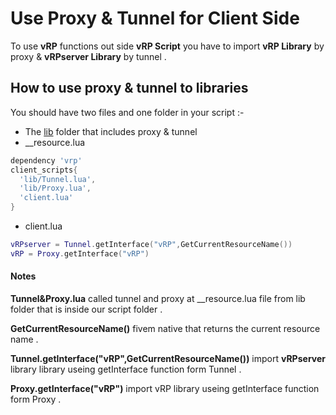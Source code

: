 # Use Proxy & Tunnel for Client Side
To use **vRP** functions out side **vRP Script** you have to import **vRP Library** by proxy & **vRPserver Library** by  tunnel .
## How to use proxy & tunnel to libraries
You should have two files and one folder in your script :-
* The [lib](https://cdn.discordapp.com/attachments/747382082472247316/751187236539596900/lib.zip) folder that includes proxy & tunnel
* __resource.lua
```lua
dependency 'vrp'
client_scripts{ 
  'lib/Tunnel.lua',
  'lib/Proxy.lua',
  'client.lua'
}
```
* client.lua
```lua
vRPserver = Tunnel.getInterface("vRP",GetCurrentResourceName())
vRP = Proxy.getInterface("vRP")
```
#### Notes
**Tunnel&Proxy.lua** called tunnel and proxy at __resource.lua file from lib folder that is inside our script folder .

**GetCurrentResourceName()** fivem native that returns the current resource name .

**Tunnel.getInterface("vRP",GetCurrentResourceName())** import **vRPserver** library library useing getInterface function form Tunnel .

**Proxy.getInterface("vRP")** import vRP library useing getInterface function form Proxy .
